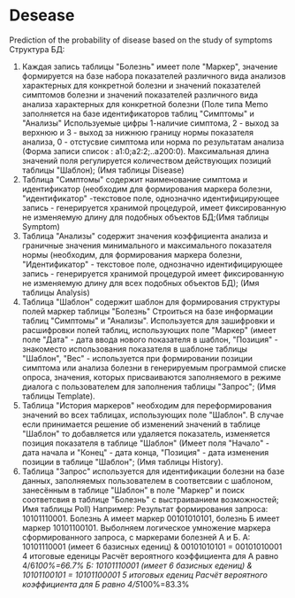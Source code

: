 # Desease
 Prediction of the probability of disease based on the study of symptoms
 Структура БД:
 1. Каждая запись таблицы "Болезнь" имеет поле "Маркер", значение формируется на базе набора показателей различного вида анализов характерных для конкретной болезни и значений показателей симптомов
    болезни и значений показателей различного вида анализа характерных для конкретной болезни (Поле типа Memo заполняется на базе  идентификаторов таблиц "Симптомы" и "Анализы" Используемые цифры 1-наличие симптома,
    2 -  выход за верхнюю и 3 - выход за нижнюю границу нормы показателя анализа, 0 - отстусвие симптома или норма по результатам анализа (Форма записи список : a1:0;a2:2;..a200:0). Максимальная длина значений поля регулируется количеством действующих позиций таблицы "Шаблон); (Имя таблицы Disease)
 2. Таблица "Симптомы" содержит наименование симптома и идентификатор (необходим для формирования маркера болезни, "идентификатор" -текстовое поле, однозначно идентифицирующее запись - генерируется хранимой процедурой, имеет фиксированную не изменяемую длину для подобных объектов БД;(Имя таблицы Symptom) 
3. Таблица "Анализы" содержит значения коэффициента анализа и граничные значения минимального и максимального показателя нормы (необходим, для формирования маркера болезни, "Идентификатор" - текстовое поле, однозначно идентифицирующее запись - генерируется хранимой процедурой имеет фиксированную не изменяемую длину для всех подобных объектов БД); (Имя таблицы Analysis)
4. Таблица "Шаблон" содержит шаблон для формирования структуры полей маркер таблицы "Болезнь" Строиться на базе информации таблиц "Симптомы" и "Анализы". Используется для зашифровки и расшифровки полей таблиц, использующих поле "Маркер" (имеет поле "Дата" - дата ввода нового показателя в шаблон, "Позиция" - знакоместо использования показателя в шаблоне таблицы "Шаблон", "Вес" - используется при формировании позиции симптома или анализа болезни в генерируемым программой списке опроса, значения, которых присваиваются заполняемого в режиме диалога с пользователем для заполнения таблицы "Запрос"; (Имя таблицы Template).
5. Таблица "История маркеров" необходим для переформирования значений во всех таблицах, использующих поле "Шаблон". В случае если принимается решение об изменений значений в таблице "Шаблон" то добавляется или удаляется показатель, изменяется позиция показателя в таблице "Шаблон" (Имеет поля "Начало" - дата начала и "Конец" - дата конца, "Позиция"  - дата изменения позиции в таблице "Шаблон"; (Имя таблицы History).
6. Таблица "Запрос" используется для идентификации болезни на базе данных, заполняемых пользователем в соответсвии с шаблоном, занесённым в таблице "Шаблон" в поле "Маркер" и поиск соответсвия в таблице "Болезнь" с выстраиванием возможностей; Имя таблицы Poll)
Например: Результат формирования запроса: 10101110001. Болезнь A имеет маркер 00101010101, болезнь Б имеет маркер 10101100101. Выболняем логическое умножение маркера сформированного запроса, с маркерами болезней А и Б.
А: 10101110001 (имеет 6 базисных едениц) & 00101010101 = 00101010001 4 итоговые еденицы
Расчёт вероятного коэффициента для А равно 4/6*100%=66.7%
Б: 10101110001 (имеет 6 базисных едениц) & 10101100101 = 10101100001 5 итоговых едениц
Расчёт вероятного коэффициента для Б равно 4/5*100%=83.3% 
